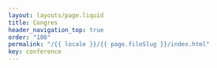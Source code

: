 ```yaml
---
layout: layouts/page.liquid
title: Congres
header_navigation_top: true
order: "100"
permalink: "/{{ locale }}/{{ page.fileSlug }}/index.html"
key: conference
---
```

